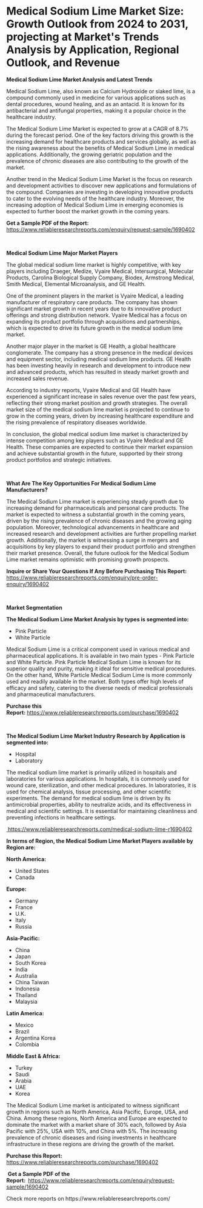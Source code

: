 <p><h1>Medical Sodium Lime Market Size: Growth Outlook from 2024 to 2031, projecting at Market's Trends Analysis by Application, Regional Outlook, and Revenue</h1></p><p><strong>Medical Sodium Lime Market Analysis and Latest Trends</strong></p>
<p><p>Medical Sodium Lime, also known as Calcium Hydroxide or slaked lime, is a compound commonly used in medicine for various applications such as dental procedures, wound healing, and as an antacid. It is known for its antibacterial and antifungal properties, making it a popular choice in the healthcare industry.</p><p>The Medical Sodium Lime Market is expected to grow at a CAGR of 8.7% during the forecast period. One of the key factors driving this growth is the increasing demand for healthcare products and services globally, as well as the rising awareness about the benefits of Medical Sodium Lime in medical applications. Additionally, the growing geriatric population and the prevalence of chronic diseases are also contributing to the growth of the market.</p><p>Another trend in the Medical Sodium Lime Market is the focus on research and development activities to discover new applications and formulations of the compound. Companies are investing in developing innovative products to cater to the evolving needs of the healthcare industry. Moreover, the increasing adoption of Medical Sodium Lime in emerging economies is expected to further boost the market growth in the coming years.</p></p>
<p><strong>Get a Sample PDF of the Report:&nbsp;</strong> <a href="https://www.reliableresearchreports.com/enquiry/request-sample/1690402">https://www.reliableresearchreports.com/enquiry/request-sample/1690402</a></p>
<p>&nbsp;</p>
<p><strong>Medical Sodium Lime Major Market Players</strong></p>
<p><p>The global medical sodium lime market is highly competitive, with key players including Draeger, Medize, Vyaire Medical, Intersurgical, Molecular Products, Carolina Biological Supply Company, Biodex, Armstrong Medical, Smith Medical, Elemental Microanalysis, and GE Health.</p><p>One of the prominent players in the market is Vyaire Medical, a leading manufacturer of respiratory care products. The company has shown significant market growth in recent years due to its innovative product offerings and strong distribution network. Vyaire Medical has a focus on expanding its product portfolio through acquisitions and partnerships, which is expected to drive its future growth in the medical sodium lime market.</p><p>Another major player in the market is GE Health, a global healthcare conglomerate. The company has a strong presence in the medical devices and equipment sector, including medical sodium lime products. GE Health has been investing heavily in research and development to introduce new and advanced products, which has resulted in steady market growth and increased sales revenue.</p><p>According to industry reports, Vyaire Medical and GE Health have experienced a significant increase in sales revenue over the past few years, reflecting their strong market position and growth strategies. The overall market size of the medical sodium lime market is projected to continue to grow in the coming years, driven by increasing healthcare expenditure and the rising prevalence of respiratory diseases worldwide.</p><p>In conclusion, the global medical sodium lime market is characterized by intense competition among key players such as Vyaire Medical and GE Health. These companies are expected to continue their market expansion and achieve substantial growth in the future, supported by their strong product portfolios and strategic initiatives.</p></p>
<p>&nbsp;</p>
<p><strong>What Are The Key Opportunities For Medical Sodium Lime Manufacturers?</strong></p>
<p><p>The Medical Sodium Lime market is experiencing steady growth due to increasing demand for pharmaceuticals and personal care products. The market is expected to witness a substantial growth in the coming years, driven by the rising prevalence of chronic diseases and the growing aging population. Moreover, technological advancements in healthcare and increased research and development activities are further propelling market growth. Additionally, the market is witnessing a surge in mergers and acquisitions by key players to expand their product portfolio and strengthen their market presence. Overall, the future outlook for the Medical Sodium Lime market remains optimistic with promising growth prospects.</p></p>
<p><strong>Inquire or Share Your Questions If Any Before Purchasing This Report:</strong> <a href="https://www.reliableresearchreports.com/enquiry/pre-order-enquiry/1690402">https://www.reliableresearchreports.com/enquiry/pre-order-enquiry/1690402</a></p>
<p>&nbsp;</p>
<p><strong>Market Segmentation</strong></p>
<p><strong>The Medical Sodium Lime Market Analysis by types is segmented into:</strong></p>
<p><ul><li>Pink Particle</li><li>White Particle</li></ul></p>
<p><p>Medical Sodium Lime is a critical component used in various medical and pharmaceutical applications. It is available in two main types - Pink Particle and White Particle. Pink Particle Medical Sodium Lime is known for its superior quality and purity, making it ideal for sensitive medical procedures. On the other hand, White Particle Medical Sodium Lime is more commonly used and readily available in the market. Both types offer high levels of efficacy and safety, catering to the diverse needs of medical professionals and pharmaceutical manufacturers.</p></p>
<p><strong>Purchase this Report:&nbsp;</strong><a href="https://www.reliableresearchreports.com/purchase/1690402">https://www.reliableresearchreports.com/purchase/1690402</a></p>
<p>&nbsp;</p>
<p><strong>The Medical Sodium Lime Market Industry Research by Application is segmented into:</strong></p>
<p><ul><li>Hospital</li><li>Laboratory</li></ul></p>
<p><p>The medical sodium lime market is primarily utilized in hospitals and laboratories for various applications. In hospitals, it is commonly used for wound care, sterilization, and other medical procedures. In laboratories, it is used for chemical analysis, tissue processing, and other scientific experiments. The demand for medical sodium lime is driven by its antimicrobial properties, ability to neutralize acids, and its effectiveness in medical and scientific settings. It is essential for maintaining cleanliness and preventing infections in healthcare settings.</p></p>
<p><a href="https://www.reliableresearchreports.com/medical-sodium-lime-r1690402">&nbsp;https://www.reliableresearchreports.com/medical-sodium-lime-r1690402</a></p>
<p><strong>In terms of Region, the Medical Sodium Lime Market Players available by Region are:</strong></p>
<p>
    <p> <strong> North America: </strong>
        <ul>
            <li>United States</li>
            <li>Canada</li>
        </ul>
        </p> 
    <p> <strong> Europe: </strong>
        <ul>
            <li>Germany</li>
            <li>France</li>
            <li>U.K.</li>
            <li>Italy</li>
            <li>Russia</li>
        </ul>
        </p> 
    <p> <strong> Asia-Pacific: </strong>
        <ul>
            <li>China</li>
            <li>Japan</li>
            <li>South Korea</li>
            <li>India</li>
            <li>Australia</li>
            <li>China Taiwan</li>
            <li>Indonesia</li>
            <li>Thailand</li>
            <li>Malaysia</li>
        </ul>
        </p> 
    <p> <strong> Latin America: </strong>
        <ul>
            <li>Mexico</li>
            <li>Brazil</li>
            <li>Argentina Korea</li>
            <li>Colombia</li>
        </ul>
        </p> 
    <p> <strong> Middle East & Africa: </strong>
        <ul>
            <li>Turkey</li>
            <li>Saudi</li>
            <li>Arabia</li>
            <li>UAE</li>
            <li>Korea</li>
        </ul>
    </p>
    </p>
<p><p>The Medical Sodium Lime market is anticipated to witness significant growth in regions such as North America, Asia Pacific, Europe, USA, and China. Among these regions, North America and Europe are expected to dominate the market with a market share of 30% each, followed by Asia Pacific with 25%, USA with 10%, and China with 5%. The increasing prevalence of chronic diseases and rising investments in healthcare infrastructure in these regions are driving the growth of the market.</p></p>
<p><strong>Purchase this Report: </strong><a href="https://www.reliableresearchreports.com/purchase/1690402">https://www.reliableresearchreports.com/purchase/1690402</a></p>
<p>&nbsp;<strong>Get a Sample PDF of the Report:&nbsp;&nbsp;</strong><a href="https://www.reliableresearchreports.com/enquiry/request-sample/1690402">https://www.reliableresearchreports.com/enquiry/request-sample/1690402</a></p>
<p><strong></strong></p>
<p>Check more reports on https://www.reliableresearchreports.com/</p>
